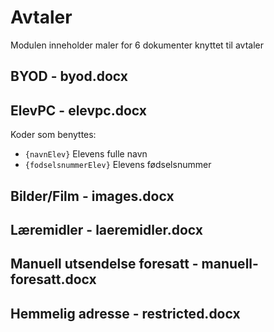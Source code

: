 # Avtaler

Modulen inneholder maler for 6 dokumenter knyttet til avtaler

## BYOD - byod.docx

## ElevPC - elevpc.docx

Koder som benyttes:

- ```{navnElev}``` Elevens fulle navn
- ```{fodselsnummerElev}``` Elevens fødselsnummer

## Bilder/Film - images.docx

## Læremidler - laeremidler.docx

## Manuell utsendelse foresatt - manuell-foresatt.docx

## Hemmelig adresse - restricted.docx